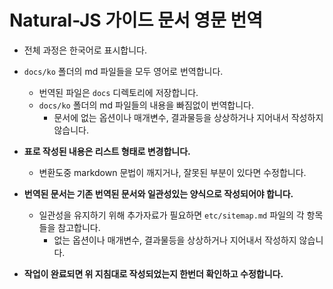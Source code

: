 # Natural-JS 가이드 문서 영문 번역

- 전체 과정은 한국어로 표시합니다.
- `docs/ko` 폴더의 md 파일들을 모두 영어로 번역합니다.
  - 번역된 파일은 `docs` 디렉토리에 저장합니다.
  - `docs/ko` 폴더의 md 파일들의 내용을 빠짐없이 번역합니다.
    - 문서에 없는 옵션이나 매개변수, 결과물등을 상상하거나 지어내서 작성하지 않습니다.
- **표로 작성된 내용은 리스트 형태로 변경합니다.**
  - 변환도중 markdown 문법이 깨지거나, 잘못된 부분이 있다면 수정합니다.
- **번역된 문서는 기존 번역된 문서와 일관성있는 양식으로 작성되어야 합니다.**
  - 일관성을 유지하기 위해 추가자료가 필요하면 `etc/sitemap.md` 파일의 각 항목들을 참고합니다.
    - 없는 옵션이나 매개변수, 결과물등을 상상하거나 지어내서 작성하지 않습니다.

- **작업이 완료되면 위 지침대로 작성되었는지 한번더 확인하고 수정합니다.**